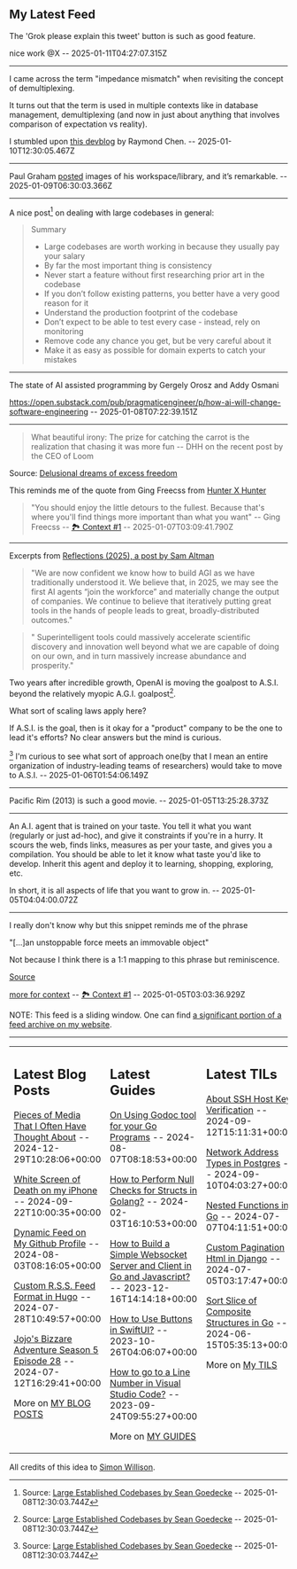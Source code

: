 ## My Latest Feed

<!-- feed starts -->
The 'Grok please explain this tweet' button is such as good feature.

nice work @X  -- 2025-01-11T04:27:07.315Z

---

I came across the term "impedance mismatch" when revisiting the concept of demultiplexing. 

It turns out that the term is used in multiple contexts like in database management, demultiplexing (and now in just about anything that involves comparison of expectation vs reality).


I stumbled upon [this devblog](https://devblogs.microsoft.com/oldnewthing/20180123-00/?p=97865) by Raymond Chen.   -- 2025-01-10T12:30:05.467Z

---

Paul Graham [posted](https://twitter.com/twitter/status/1877109333269360719/) images of his workspace/library, and it’s remarkable.  -- 2025-01-09T06:30:03.366Z

---

A nice post[^1] on dealing with large codebases in general:

> Summary
> - Large codebases are worth working in because they usually pay your salary
> - By far the most important thing is consistency
> - Never start a feature without first researching prior art in the codebase
> - If you don’t follow existing patterns, you better have a very good reason for it
> - Understand the production footprint of the codebase
> - Don’t expect to be able to test every case - instead, rely on monitoring
> - Remove code any chance you get, but be very careful about it
> - Make it as easy as possible for domain experts to catch your mistakes

[^1]: Source: [Large Established Codebases by Sean Goedecke](https://www.seangoedecke.com/large-established-codebases/)  -- 2025-01-08T12:30:03.744Z

---

The state of AI assisted programming by Gergely Orosz and Addy Osmani

https://open.substack.com/pub/pragmaticengineer/p/how-ai-will-change-software-engineering  -- 2025-01-08T07:22:39.151Z

---

> What beautiful irony: The prize for catching the carrot is the realization that chasing it was more fun -- DHH on the recent post by the CEO of Loom

Source: [Delusional dreams of excess freedom](https://world.hey.com/dhh/delusional-dreams-of-excess-freedom-e7507662) 


This reminds me of the quote from Ging Freecss from [Hunter X Hunter](https://en.wikipedia.org/wiki/Hunter_×_Hunter)

> "You should enjoy the little detours to the fullest. Because that's where you'll find things more important than what you want" -- Ging Freecss -- [🏞️ Context #1](https://cpx.tnvmadhav.me/content/image/content-images/image_AYHqVPg.png) -- 2025-01-07T03:09:41.790Z

---

Excerpts from [Reflections (2025), a post by Sam Altman](https://blog.samaltman.com/reflections)

> "We are now confident we know how to build AGI as we have traditionally understood it. We believe that, in 2025, we may see the first AI agents “join the workforce” and materially change the output of companies. We continue to believe that iteratively putting great tools in the hands of people leads to great, broadly-distributed outcomes."

> " Superintelligent tools could massively accelerate scientific discovery and innovation well beyond what we are capable of doing on our own, and in turn massively increase abundance and prosperity."

Two years after incredible growth, OpenAI is moving the goalpost to A.S.I. beyond the relatively myopic A.G.I. goalpost[^1].

What sort of scaling laws apply here?

If A.S.I. is the goal, then is it okay for a "product" company to be the one to lead it's efforts? No clear answers but the mind is curious.

[^1] I'm curious to see what sort of approach one(by that I mean an entire  organization of industry-leading teams of researchers) would take to move to A.S.I.  -- 2025-01-06T01:54:06.149Z

---

Pacific Rim (2013) is such a good movie.  -- 2025-01-05T13:25:28.373Z

---

An A.I. agent that is trained on your taste.
You tell it what you want (regularly or just ad-hoc), and give it constraints if you're in a hurry.
It scours the web, finds links, measures as per your taste, and gives you a compilation.
You should be able to let it know what taste you'd like to develop.
Inherit this agent and deploy it to learning, shopping, exploring, etc.

In short, it is all aspects of life that you want to grow in.  -- 2025-01-05T04:04:00.072Z

---

I really don't know why but this snippet reminds me of the phrase

"[...]an unstoppable force meets an immovable object"

Not because I think there is a 1:1 mapping to this phrase but reminiscence.


[Source](https://x.com/bryan_johnson/status/1871953918076531023)


[more for context](https://x.com/Gregoresate/status/1875378652722139253) -- [🏞️ Context #1](https://cpx.tnvmadhav.me/content/image/content-images/image_VEH8OtL.png) -- 2025-01-05T03:03:36.929Z
<!-- feed ends -->

NOTE: This feed is a sliding window. One can find [a significant portion of a feed archive on my website](https://tnvmadhav.me/feed/).

---


<table><tr><td valign="top" width="33%">

## Latest Blog Posts

<!-- blog starts -->
[Pieces of Media That I Often Have Thought About](https://tnvmadhav.me/blog/pieces-of-media-that-i-often-have-thought-about/) -- 2024-12-29T10:28:06+00:00

[White Screen of Death on my iPhone](https://tnvmadhav.me/blog/white-screen-of-death-on-my-iphone/) -- 2024-09-22T10:00:35+00:00

[Dynamic Feed on My Github Profile](https://tnvmadhav.me/blog/dynamic-feed-on-my-github-profile/) -- 2024-08-03T08:16:05+00:00

[Custom R.S.S. Feed Format in Hugo](https://tnvmadhav.me/blog/custom-rss-feed-format-in-hugo/) -- 2024-07-28T10:49:57+00:00

[Jojo's Bizzare Adventure Season 5 Episode 28](https://tnvmadhav.me/blog/jojos-bizzare-adventure-season-5-episode-28/) -- 2024-07-12T16:29:41+00:00

More on [MY BLOG POSTS](https://tnvmadhav.me/blog/)
<!-- blog ends -->

</td><td valign="top" width="34%">

## Latest Guides

<!-- guide starts -->
[On Using Godoc tool for your Go Programs](https://tnvmadhav.me/guides/on-using-godoc-tool/) -- 2024-08-07T08:18:53+00:00

[How to Perform Null Checks for Structs in Golang?](https://tnvmadhav.me/guides/how-to-perform-null-checks-for-structs-in-golang/) -- 2024-02-03T16:10:53+00:00

[How to Build a Simple Websocket Server and Client in Go and Javascript?](https://tnvmadhav.me/guides/how-to-build-a-simple-websocket-server-and-client-in-go/) -- 2023-12-16T14:14:18+00:00

[How to Use Buttons in SwiftUI?](https://tnvmadhav.me/guides/how-to-use-buttons-in-swiftui/) -- 2023-10-26T04:06:07+00:00

[How to go to a Line Number in Visual Studio Code?](https://tnvmadhav.me/guides/how-to-go-to-line-in-visual-studio-code/) -- 2023-09-24T09:55:27+00:00

More on [MY GUIDES](https://tnvmadhav.me/guides/)
<!-- guide ends -->

</td><td valign="top" width="33%">

## Latest TILs

<!-- til starts -->
[About SSH Host Key Verification](https://tnvmadhav.me/til/ssh-host-key-verification/) -- 2024-09-12T15:11:31+00:00

[Network Address Types in Postgres](https://tnvmadhav.me/til/network-address-types-in-postgres/) -- 2024-09-10T04:03:27+00:00

[Nested Functions in Go](https://tnvmadhav.me/til/nested-functions-in-go/) -- 2024-07-07T04:11:51+00:00

[Custom Pagination Html in Django](https://tnvmadhav.me/til/custom-pagination-html-in-django/) -- 2024-07-05T03:17:47+00:00

[Sort Slice of Composite Structures in Go](https://tnvmadhav.me/til/sort-slice-of-composite-structures-in-go/) -- 2024-06-15T05:35:13+00:00

More on [My TILS](https://tnvmadhav.me/til/)
<!-- til ends -->

</td></tr></table>


All credits of this idea to [Simon Willison](https://github.com/simonw/simonw/).